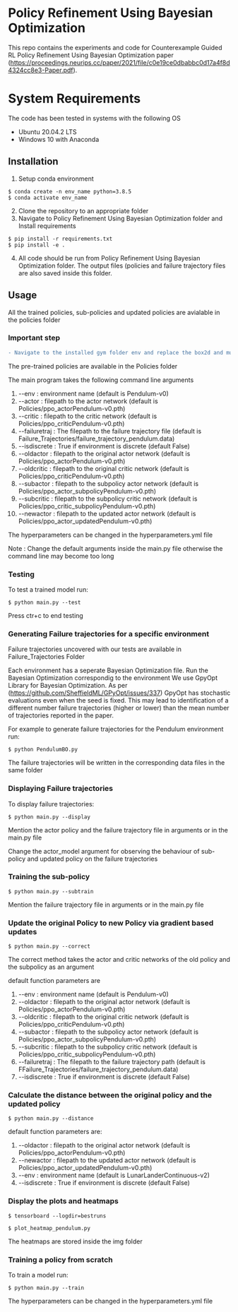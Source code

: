 # Policy Refinement Using Bayesian Optimization

This repo contains the experiments and code for Counterexample Guided RL Policy Refinement Using Bayesian Optimization paper (https://proceedings.neurips.cc/paper/2021/file/c0e19ce0dbabbc0d17a4f8d4324cc8e3-Paper.pdf). 

# System Requirements

The code has been tested in systems with the following OS

- Ubuntu 20.04.2 LTS
- Windows 10 with Anaconda

## Installation

1. Setup conda environment

```
$ conda create -n env_name python=3.8.5
$ conda activate env_name
```
2. Clone the repository to an appropriate folder
3. Navigate to Policy Refinement Using Bayesian Optimization folder and Install requirements

```
$ pip install -r requirements.txt
$ pip install -e .
```

4. All code should be run from Policy Refinement Using Bayesian Optimization folder. The output files (policies and failure trajectory files are also saved inside this folder.

## Usage

All the trained policies, sub-policies and updated policies are avialable in the policies folder

### Important step

```diff
- Navigate to the installed gym folder env and replace the box2d and mujoco folders with the ones inside the env folder of this repository. We have changed some private variables to class variables to acceess them from outside.
```


The pre-trained policies are available in the Policies folder

The main program takes the following command line arguments

1) --env : environment name (default is Pendulum-v0)
2) --actor : filepath to the actor network (default is Policies/ppo_actorPendulum-v0.pth)
3) --critic : filepath to the critic network (default is Policies/ppo_criticPendulum-v0.pth)
4) --failuretraj : The filepath to the failure trajectory file (default is Failure_Trajectories/failure_trajectory_pendulum.data)
5) --isdiscrete : True if environment is discrete (default False)
6) --oldactor : filepath to the original actor network (default is Policies/ppo_actorPendulum-v0.pth)
7) --oldcritic : filepath to the original critic network (default is Policies/ppo_criticPendulum-v0.pth)
8) --subactor : filepath to the subpolicy actor network (default is Policies/ppo_actor_subpolicyPendulum-v0.pth)
9) --subcritic : filepath to the subpolicy critic network (default is Policies/ppo_critic_subpolicyPendulum-v0.pth)
10) --newactor : filepath to the updated actor network (default is Policies/ppo_actor_updatedPendulum-v0.pth)

The hyperparameters can be changed in the hyperparameters.yml file


Note : Change the default arguments inside the main.py file otherwise the command line may become too long


### Testing

To test a trained model run:

```
$ python main.py --test
```

Press ctr+c to end testing

### Generating Failure trajectories for a specific environment

Failure trajectories uncovered with our tests are available in Failure_Trajectories Folder

Each environment has a seperate Bayesian Optimization file. Run the Bayesian Optimization correspondig to the environment
We use GpyOpt Library for Bayesian Optimization. As per (https://github.com/SheffieldML/GPyOpt/issues/337) GpyOpt has stochastic evaluations even when the seed is fixed.
This may lead to identification of a different number failure trajectories (higher or lower) than the mean number of trajectories reported in the paper.

For example to generate failure trajectories for the Pendulum environment run:

```
$ python PendulumBO.py
```

The failure trajectories will be written in the corresponding data files in the same folder

### Displaying Failure trajectories

To display failure trajectories:

```
$ python main.py --display
```
Mention the actor policy and the failure trajectory file in arguments or in the main.py file

Change the actor_model argument for observing the behaviour of sub-policy and updated policy on the failure trajectories


### Training the sub-policy

```
$ python main.py --subtrain
```

Mention the failure trajectory file in arguments or in the main.py file

### Update the original Policy to new Policy via gradient based updates

```
$ python main.py --correct
```
The correct method takes the actor and critic networks of the old policy and the subpolicy as an argument

default function parameters are 
1) --env : environment name (default is Pendulum-v0)
2) --oldactor : filepath to the original actor network (default is Policies/ppo_actorPendulum-v0.pth)
3) --oldcritic : filepath to the original critic network (default is Policies/ppo_criticPendulum-v0.pth)
4) --subactor : filepath to the subpolicy actor network (default is Policies/ppo_actor_subpolicyPendulum-v0.pth)
5) --subcritic : filepath to the subpolicy critic network (default is Policies/ppo_critic_subpolicyPendulum-v0.pth)
6) --failuretraj : The filepath to the failure trajectory path (default is FFailure_Trajectories/failure_trajectory_pendulum.data)
7) --isdiscrete : True if environment is discrete (default False)

### Calculate the distance between the original policy and the updated policy

```
$ python main.py --distance
```
default function parameters are:
1) --oldactor : filepath to the original actor network (default is Policies/ppo_actorPendulum-v0.pth)
2) --newactor : filepath to the updated actor network (default is Policies/ppo_actor_updatedPendulum-v0.pth)
3) --env : environment name (default is LunarLanderContinuous-v2)
4) --isdiscrete : True if environment is discrete (default False)


### Display the plots and heatmaps

```
$ tensorboard --logdir=bestruns
```
```
$ plot_heatmap_pendulum.py
```

The heatmaps are stored inside the img folder

### Training a policy from scratch

To train a model run:

```
$ python main.py --train
```
The hyperparameters can be changed in the hyperparameters.yml file
